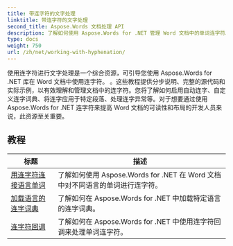 ```yaml
---
title: 带连字符的文字处理
linktitle: 带连字符的文字处理
second_title: Aspose.Words 文档处理 API
description: 了解如何使用 Aspose.Words for .NET 管理 Word 文档中的单词连字符。包括完整的教程和实际示例。
type: docs
weight: 750
url: /zh/net/working-with-hyphenation/
---
```

使用连字符进行文字处理是一个综合资源，可引导您使用 Aspose.Words for .NET 库在 Word 文档中使用连字符。 。这些教程提供分步说明、完整的源代码和实际示例，以有效理解和管理文档中的连字符。您将了解如何启用自动连字、自定义连字词典、将连字应用于特定段落、处理连字异常等。对于想要通过使用 Aspose.Words for .NET 连字符来提高 Word 文档的可读性和布局的开发人员来说，此资源至关重要。

 ## 教程
| 标题 | 描述 |
| --- | --- |
| [用连字符连接语言单词](./hyphenate-words-of-languages/) | 了解如何使用 Aspose.Words for .NET 在 Word 文档中对不同语言的单词进行连字符。 |
| [加载语言的连字词典](./load-hyphenation-dictionary-for-language/) |了解如何在 Aspose.Words for .NET 中加载特定语言的连字词典。 |
| [连字符回调](./hyphenation-callback/) | 了解如何在 Aspose.Words for .NET 中使用连字符回调来处理单词连字符。 |